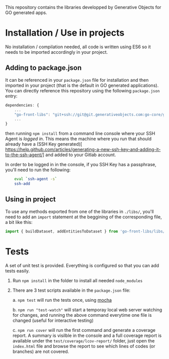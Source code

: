 This repository contains the libraries developped by Generative Objects for GO generated apps.

# Installation / Use in projects

No installation / compilation needed, all code is written using ES6 so it needs to be imported accordingly in your project. 

## Adding to package.json

It can be referenced in your `package.json` file for installation and then imported in your project (that is the default in GO generated applications).
You can directly reference this repository using the following `package.json` entry:
``` javascript
dependencies: {
    ...
    "go-front-libs": "git+ssh://git@git.generativeobjects.com:go-core/go-front-libs.git"
    ...
}
```

then running `npm install` from a command line console where your SSH Agent is _logged in_. This means the machine where you run that should already have a (SSH Key generated)[ https://help.github.com/articles/generating-a-new-ssh-key-and-adding-it-to-the-ssh-agent/] and added to your Gitlab account.

In order to be logged in in the console, if you SSH Key has a passphrase, you'll need to run the following:
``` bash
    eval `ssh-agent -s`
    ssh-add
```

## Using in project

To use any methods exported from one of the libraries in `./libs/`, you'll need to add an `import` statement at the beggining of the corresponding file, a bit like this:
```javascript
import { buildDataset, addEntitiesToDataset } from 'go-front-libs/libs/go-dataset-builder';
```

# Tests

A set of unit test is provided. Everything is configured so that you can add tests easily.

1. Run `npm install` in the folder to install all needed `node_modules`
2. There are 3 test scripts available in the `package.json` file:

    a. `npm test` will run the tests once, using [mocha](https://mochajs.org/)

    b. `npm run "test-watch"` will start a temporay local web server watching for changes, and running the above command everytime one file is changed (useful for interactive testing)
    
    c. `npm run cover` will run the first command and generate a coverage report. A summary is visilble in the console and a full coverage report is available under the `test/coverage/lcov-report/` folder, just open the `index.html` file and browse the report to see which lines of codes (or branches) are not covered.



